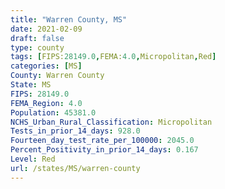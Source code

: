 ```yaml
---
title: "Warren County, MS"
date: 2021-02-09
draft: false
type: county
tags: [FIPS:28149.0,FEMA:4.0,Micropolitan,Red]
categories: [MS]
County: Warren County
State: MS
FIPS: 28149.0
FEMA_Region: 4.0
Population: 45381.0
NCHS_Urban_Rural_Classification: Micropolitan
Tests_in_prior_14_days: 928.0
Fourteen_day_test_rate_per_100000: 2045.0
Percent_Positivity_in_prior_14_days: 0.167
Level: Red
url: /states/MS/warren-county
---
```



